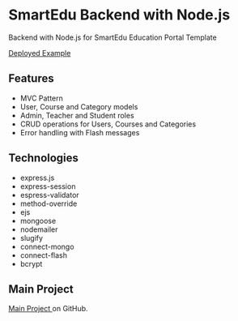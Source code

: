 # SmartEdu Backend with Node.js

Backend with Node.js for SmartEdu Education Portal Template

[ Deployed Example ]( https://smart-edu-cskn.herokuapp.com/ )

## Features

- MVC Pattern
- User, Course and Category models
- Admin, Teacher and Student roles
- CRUD operations for Users, Courses and Categories
- Error handling with Flash messages

## Technologies

- express.js
- express-session 
- espress-validator
- method-override
- ejs
- mongoose
- nodemailer
- slugify
- connect-mongo
- connect-flash
- bcrypt


## Main Project


[ Main Project ]( https://github.com/ArinSoftware/SmarteduProject ) on GitHub.
